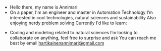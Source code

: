 - Hello there, my name is Annimari
- On a paper, I'm an engineer and master in Automation Technology
I’m interested in cool technologies, natural sciences and sustainability
Also enjoying nerdy problem solving
Currently I'd like to learn:
* Coding and modeling related to natural sciences
I’m looking to collaborate on anything, feel free to surprise and ask
You can reach me best by email hartikainenannimari@gmail.com

<!---
hartian/hartian is a ✨ special ✨ repository because its `README.md` (this file) appears on your GitHub profile.
You can click the Preview link to take a look at your changes.
--->
